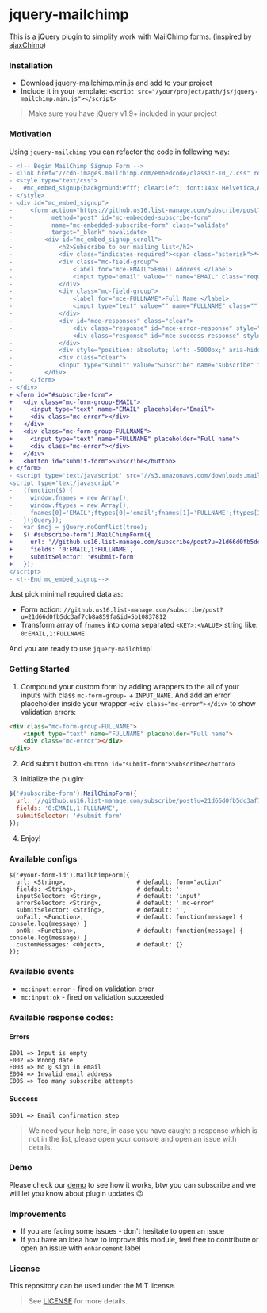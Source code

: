 # jquery-mailchimp

This is a jQuery plugin to simplify work with MailChimp forms. (inspired by [ajaxChimp][1])

### Installation

* Download [jquery-mailchimp.min.js][2] and add to your project
* Include it in your template: `<script src="/your/project/path/js/jquery-mailchimp.min.js"></script>`

> Make sure you have jQuery v1.9+ included in your project

### Motivation

Using `jquery-mailchimp` you can refactor the code in following way:
```diff
- <!-- Begin MailChimp Signup Form -->
- <link href="//cdn-images.mailchimp.com/embedcode/classic-10_7.css" rel="stylesheet" type="text/css">
- <style type="text/css">
-   #mc_embed_signup{background:#fff; clear:left; font:14px Helvetica,Arial,sans-serif; }
- </style>
- <div id="mc_embed_signup">
-     <form action="https://github.us16.list-manage.com/subscribe/post?u=21d66d0fb5dc3af7cb8a859fa&amp;id=5b10837812" 
-           method="post" id="mc-embedded-subscribe-form" 
-           name="mc-embedded-subscribe-form" class="validate" 
-           target="_blank" novalidate>
-         <div id="mc_embed_signup_scroll">
-             <h2>Subscribe to our mailing list</h2>
-             <div class="indicates-required"><span class="asterisk">*</span> indicates required</div>
-             <div class="mc-field-group">
-                 <label for="mce-EMAIL">Email Address </label>
-                 <input type="email" value="" name="EMAIL" class="required email" id="mce-EMAIL">
-             </div>
-             <div class="mc-field-group">
-                 <label for="mce-FULLNAME">Full Name </label>
-                 <input type="text" value="" name="FULLNAME" class="" id="mce-FULLNAME">
-             </div>
-             <div id="mce-responses" class="clear">
-                 <div class="response" id="mce-error-response" style="display:none"></div>
-                 <div class="response" id="mce-success-response" style="display:none"></div>
-             </div>
-             <div style="position: absolute; left: -5000px;" aria-hidden="true"><input type="text" name="xxx" tabindex="-1" value=""></div>
-             <div class="clear">
-             <input type="submit" value="Subscribe" name="subscribe" id="mc-embedded-subscribe" class="button"></div>
-         </div>
-     </form>
- </div>
+ <form id="#subscribe-form">
+   <div class="mc-form-group-EMAIL">
+     <input type="text" name="EMAIL" placeholder="Email">
+     <div class="mc-error"></div>
+   </div>
+   <div class="mc-form-group-FULLNAME">
+     <input type="text" name="FULLNAME" placeholder="Full name">
+     <div class="mc-error"></div>
+   </div>
+   <button id="submit-form">Subscribe</button>
+ </form>
- <script type='text/javascript' src='//s3.amazonaws.com/downloads.mailchimp.com/js/mc-validate.js'></script>
<script type='text/javascript'>
-   (function($) {
-     window.fnames = new Array(); 
-     window.ftypes = new Array();
-     fnames[0]='EMAIL';ftypes[0]='email';fnames[1]='FULLNAME';ftypes[1]='text';
-   }(jQuery));
-   var $mcj = jQuery.noConflict(true);
+   $('#subscribe-form').MailChimpForm({
+     url: '//github.us16.list-manage.com/subscribe/post?u=21d66d0fb5dc3af7cb8a859fa&id=5b10837812',
+     fields: '0:EMAIL,1:FULLNAME',
+     submitSelector: '#submit-form'
+   });
</script>
- <!--End mc_embed_signup-->
```

Just pick minimal required data as:

* Form action: `//github.us16.list-manage.com/subscribe/post?u=21d66d0fb5dc3af7cb8a859fa&id=5b10837812`
* Transform array of `fnames` into coma separated `<KEY>:<VALUE>` string like: `0:EMAIL,1:FULLNAME`

And you are ready to use `jquery-mailchimp`!

### Getting Started

1. Compound your custom form by adding wrappers to the all of your inputs with class `mc-form-group-` + `INPUT_NAME`. 
And add an error placeholder inside your wrapper `<div class="mc-error"></div>` to show validation errors:

```html
<div class="mc-form-group-FULLNAME">
    <input type="text" name="FULLNAME" placeholder="Full name">
    <div class="mc-error"></div>
</div>
```

2. Add submit button `<button id="submit-form">Subscribe</button>`

3. Initialize the plugin:

```javascript
$('#subscribe-form').MailChimpForm({
  url: '//github.us16.list-manage.com/subscribe/post?u=21d66d0fb5dc3af7cb8a859fa&id=5b10837812',
  fields: '0:EMAIL,1:FULLNAME',
  submitSelector: '#submit-form'
});
```

4. Enjoy!

### Available configs

```text
$('#your-form-id').MailChimpForm({
  url: <String>,                    # default: form="action"
  fields: <String>,                 # default: ''
  inputSelector: <String>,          # default: 'input'
  errorSelector: <String>,          # default: '.mc-error'
  submitSelector: <String>,         # default: '',
  onFail: <Function>,               # default: function(message) { console.log(message) }
  onOk: <Function>,                 # default: function(message) { console.log(message) }
  customMessages: <Object>,         # default: {}
});
```

### Available events

* `mc:input:error` - fired on validation error
* `mc:input:ok` - fired on validation succeeded

### Available response codes:

#### Errors

```text
E001 => Input is empty
E002 => Wrong date
E003 => No @ sign in email
E004 => Invalid email address
E005 => Too many subscribe attempts
```

#### Success

```text
S001 => Email confirmation step
```

> We need your help here, in case you have caught a response which is not in the list, please open your console and open an issue with details. 

### Demo

Please check our [demo][3] to see how it works, btw you can subscribe and we will let you know about plugin updates :wink:

### Improvements

* If you are facing some issues - don't hesitate to open an issue
* If you have an idea how to improve this module, feel free to contribute or open an issue with `enhancement` label

### License

This repository can be used under the MIT license.
> See [LICENSE][4] for more details.

[1]: https://github.com/scdoshi/jquery-ajaxchimp
[2]: https://github.com/ddimitrioglo/jquery-mailchimp/blob/master/dist/jquery-mailchimp.min.js
[3]: https://ddimitrioglo.github.io/jquery-mailchimp/
[4]: https://github.com/ddimitrioglo/jquery-mailchimp/blob/master/LICENSE

